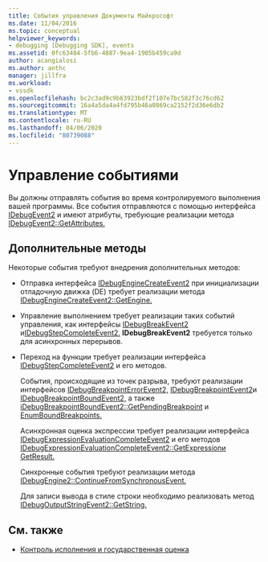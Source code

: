 ```yaml
---
title: События управления Документы Майкрософт
ms.date: 11/04/2016
ms.topic: conceptual
helpviewer_keywords:
- debugging [Debugging SDK], events
ms.assetid: 0fc63484-5fb6-4887-9ea4-1905b459ca9d
author: acangialosi
ms.author: anthc
manager: jillfra
ms.workload:
- vssdk
ms.openlocfilehash: bc2c3ad9c9b63923bdf2f107e7bc582f3c76cd62
ms.sourcegitcommit: 16a4a5da4a4fd795b46a0869ca2152f2d36e6db2
ms.translationtype: MT
ms.contentlocale: ru-RU
ms.lasthandoff: 04/06/2020
ms.locfileid: "80739088"
---
```

# <a name="control-events"></a>Управление событиями
Вы должны отправлять события во время контролируемого выполнения вашей программы. Все события отправляются с помощью интерфейса [IDebugEvent2](../../extensibility/debugger/reference/idebugevent2.md) и имеют атрибуты, требующие реализации метода [IDebugEvent2::GetAttributes.](../../extensibility/debugger/reference/idebugevent2-getattributes.md)

## <a name="additional-methods"></a>Дополнительные методы
 Некоторые события требуют внедрения дополнительных методов:

- Отправка интерфейса [IDebugEngineCreateEvent2](../../extensibility/debugger/reference/idebugenginecreateevent2.md) при инициализации отладочную движка (DE) требует реализации метода [IDebugEngineCreateEvent2::GetEngine.](../../extensibility/debugger/reference/idebugenginecreateevent2-getengine.md)

- Управление выполнением требует реализации таких событий управления, как интерфейсы [IDebugBreakEvent2](../../extensibility/debugger/reference/idebugbreakevent2.md) и[IDebugStepCompleteEvent2.](../../extensibility/debugger/reference/idebugstepcompleteevent2.md) **IDebugBreakEvent2** требуется только для асинхронных перерывов.

- Переход на функции требует реализации интерфейса [IDebugStepCompleteEvent2](../../extensibility/debugger/reference/idebugstepcompleteevent2.md) и его методов.

  События, происходящие из точек разрыва, требуют реализации интерфейсов [IDebugBreakpointErrorEvent2,](../../extensibility/debugger/reference/idebugbreakpointerrorevent2.md) [IDebugBreakpointEvent2](../../extensibility/debugger/reference/idebugbreakpointevent2.md)и [IDebugBreakpointBoundEvent2,](../../extensibility/debugger/reference/idebugbreakpointboundevent2.md) а также [iDebugBreakpointBoundEvent2::GetPendingBreakpoint](../../extensibility/debugger/reference/idebugbreakpointboundevent2-getpendingbreakpoint.md) и [EnumBoundBreakpoints.](../../extensibility/debugger/reference/idebugbreakpointboundevent2-enumboundbreakpoints.md)

  Асинхронная оценка экспрессии требует реализации интерфейса [IDebugExpressionEvaluationCompleteEvent2](../../extensibility/debugger/reference/idebugexpressionevaluationcompleteevent2.md) и его методов [IDebugExpressionEvaluationCompleteEvent2::GetExpression](../../extensibility/debugger/reference/idebugexpressionevaluationcompleteevent2-getexpression.md)[и GetResult.](../../extensibility/debugger/reference/idebugexpressionevaluationcompleteevent2-getresult.md)

  Синхронные события требуют реализации метода [IDebugEngine2::ContinueFromSynchronousEvent.](../../extensibility/debugger/reference/idebugengine2-continuefromsynchronousevent.md)

  Для записи вывода в стиле строки необходимо реализовать метод [IDebugOutputStringEvent2::GetString.](../../extensibility/debugger/reference/idebugoutputstringevent2-getstring.md)

## <a name="see-also"></a>См. также
- [Контроль исполнения и государственная оценка](../../extensibility/debugger/execution-control-and-state-evaluation.md)
